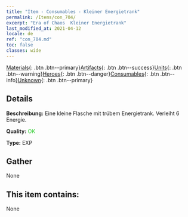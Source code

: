 ```yaml
---
title: "Item - Consumables - Kleiner Energietrank"
permalink: /Items/con_704/
excerpt: "Era of Chaos  Kleiner Energietrank"
last_modified_at: 2021-04-12
locale: de
ref: "con_704.md"
toc: false
classes: wide
---
```

 [Materials](/de/Items/){: .btn .btn--primary}[Artifacts](/de/Items/Artifacts/){: .btn .btn--success}[Units](/de/Items/Units/){: .btn .btn--warning}[Heroes](/de/Items/Heroes/){: .btn .btn--danger}[Consumables](/de/Items/Consumables/){: .btn .btn--info}[Unknown](/de/Items/Unknown/){: .btn .btn--primary}

## Details
 **Beschreibung:** Eine kleine Flasche mit trübem Energietrank. Verleiht 6 Energie.

 **Quality:** <span style="color: #32CD32">OK</span>

 **Type:** EXP

## Gather

  None

## This item contains:

  None

